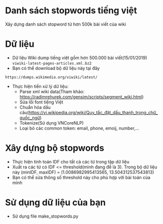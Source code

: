 # Danh sách stopwords tiếng việt
Xây dựng danh sách stopword từ hơn 500k bài viết của wiki

# Dữ liệu
- Dữ liệu Wiki dump tiếng việt gồm hơn 500.000 bài viết(15/01/2019) `viwiki-latest-pages-articles.xml.bz2`
- Bạn có thể download bộ dữ liệu này tại đây
```text
https://dumps.wikimedia.org/viwiki/latest/
```
- Thực hiện tiền xử lý dữ liệu:
    - Parse xml wiki data(Tham khảo: https://radimrehurek.com/gensim/scripts/segment_wiki.html)
    - Sửa lỗi font tiếng Việt
    - Chuẩn hóa dấu câu(https://vi.wikipedia.org/wiki/Quy_tắc_đặt_dấu_thanh_trong_chữ_quốc_ngữ)
    - Tokenize(Sử dụng VNCoreNLP)
    - Loại bỏ các common token: email, phone, emoij, number,...

# Xây dựng bộ stopwords
- Thực hiện tính toán IDF cho tất cả các từ trong tập dữ liệu
- Xuất ra các từ có IDF <= threshold(mình đang để là 3). Trong bộ dữ liệu này (minIDF, maxIDF) = (1.0086982995413565, 13.504312537543813)
- Bạn có thể sửa thông số threshold này cho phù hợp với bài toán của mình

# Sử dụng dữ liệu của bạn
- Sử dụng file make_stopwords.py

